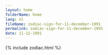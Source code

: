 ```yaml
---
layout: home
folderName: home
lang: nl
fileName: zodiac-sign-for-11-december-1991
permalink: zodiac-sign-for-11-december-1991
date: 11-12-1991
---
```

{% include zodiac.html %}
